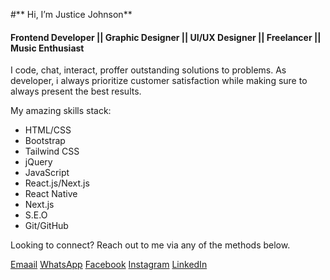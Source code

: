 #** Hi, I’m Justice Johnson**
#### **Frontend Developer || Graphic Designer || UI/UX Designer || Freelancer || Music Enthusiast**

I code, chat, interact, proffer outstanding solutions to problems. As developer, i always prioritize customer satisfaction while making sure to always present the best results.

My amazing skills stack:
- HTML/CSS
- Bootstrap
- Tailwind CSS
- jQuery
- JavaScript
- React.js/Next.js
- React Native
- Next.js
- S.E.O
- Git/GitHub

Looking to connect? Reach out to me via any of the methods below.

[Emaail](mailto:justlyjohn198@gmail.com)
[WhatsApp](https://wa.me/2348109458902)
[Facebook](https://web.facebook.com/justlyJustice)
[Instagram](https://www.instagram.com/justly.john)
[LinkedIn](https://www.linkedin.com/in/justice-johnson)



<!--
**justlyJustice/justlyJustice** is a ✨ _special_ ✨ repository because its `README.md` (this file) appears on your GitHub profile.

Here are some ideas to get you started:

- 🔭 I’m currently working on ...
- 🌱 I’m currently learning ...
- 👯 I’m looking to collaborate on ...
- 🤔 I’m looking for help with ...
- 💬 Ask me about ...
- 📫 How to reach me: ...
- 😄 Pronouns: ...
- ⚡ Fun fact: ...
-->
